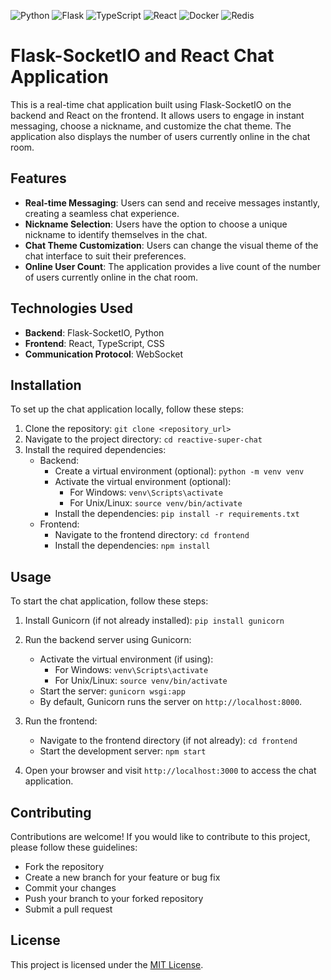 ![Python](https://img.shields.io/badge/Python-14354C?style=for-the-badge&logo=python&logoColor=white)
![Flask](https://img.shields.io/badge/Flask-000000?style=for-the-badge&logo=flask&logoColor=white)
![TypeScript](https://img.shields.io/badge/TypeScript-007ACC?style=for-the-badge&logo=typescript&logoColor=white)
![React](https://img.shields.io/badge/React-20232A?style=for-the-badge&logo=react&logoColor=61DAFB)
![Docker](https://img.shields.io/badge/docker-%230db7ed.svg?style=for-the-badge&logo=docker&logoColor=white)
![Redis](https://img.shields.io/badge/redis-%23DD0031.svg?&style=for-the-badge&logo=redis&logoColor=white)

# Flask-SocketIO and React Chat Application

This is a real-time chat application built using Flask-SocketIO on the backend and React on the frontend. It allows users to engage in instant messaging, choose a nickname, and customize the chat theme. The application also displays the number of users currently online in the chat room.

## Features

- **Real-time Messaging**: Users can send and receive messages instantly, creating a seamless chat experience.
- **Nickname Selection**: Users have the option to choose a unique nickname to identify themselves in the chat.
- **Chat Theme Customization**: Users can change the visual theme of the chat interface to suit their preferences.
- **Online User Count**: The application provides a live count of the number of users currently online in the chat room.

## Technologies Used

- **Backend**: Flask-SocketIO, Python
- **Frontend**: React, TypeScript, CSS
- **Communication Protocol**: WebSocket

## Installation

To set up the chat application locally, follow these steps:

1. Clone the repository: `git clone <repository_url>`
2. Navigate to the project directory: `cd reactive-super-chat`
3. Install the required dependencies:
   - Backend:
     - Create a virtual environment (optional): `python -m venv venv`
     - Activate the virtual environment (optional):
       - For Windows: `venv\Scripts\activate`
       - For Unix/Linux: `source venv/bin/activate`
     - Install the dependencies: `pip install -r requirements.txt`
   - Frontend:
     - Navigate to the frontend directory: `cd frontend`
     - Install the dependencies: `npm install`

## Usage

To start the chat application, follow these steps:

1. Install Gunicorn (if not already installed): `pip install gunicorn`
2. Run the backend server using Gunicorn:
   - Activate the virtual environment (if using): 
     - For Windows: `venv\Scripts\activate`
     - For Unix/Linux: `source venv/bin/activate`
   - Start the server: `gunicorn wsgi:app`
   - By default, Gunicorn runs the server on `http://localhost:8000`.

3. Run the frontend:
   - Navigate to the frontend directory (if not already): `cd frontend`
   - Start the development server: `npm start`
4. Open your browser and visit `http://localhost:3000` to access the chat application.

## Contributing

Contributions are welcome! If you would like to contribute to this project, please follow these guidelines:
- Fork the repository
- Create a new branch for your feature or bug fix
- Commit your changes
- Push your branch to your forked repository
- Submit a pull request

## License

This project is licensed under the [MIT License](https://github.com/SoulNaturalist/reactive-super-chat/blob/main/LICENSE).
